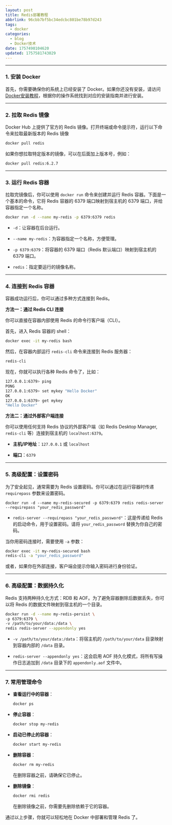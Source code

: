 ```yaml
---
layout: post
title: Redis部署教程
abbrlink: 96cbb7bf5bc34edcbc801be78b97d243
tags:
  - docker
categories:
  - blog
  - Docker技术
date: 1757498104620
updated: 1757581743029
---
```


***

### 1. 安装 Docker

首先，你需要确保你的系统上已经安装了 Docker。如果你还没有安装，请访问 [Docker安装教程](https://tanzipeng.github.io/p/dcd28d2170aa40ccbaa689df511d33bc/ "Docker安装教程")，根据你的操作系统找到对应的安装指南并进行安装。

***

### 2. 拉取 Redis 镜像

Docker Hub 上提供了官方的 Redis 镜像。打开终端或命令提示符，运行以下命令来拉取最新版本的 Redis 镜像

```Bash
docker pull redis
```

如果你想拉取特定版本的镜像，可以在后面加上版本号，例如：

```Bash
docker pull redis:6.2.7
```

***

### 3. 运行 Redis 容器

拉取完镜像后，你可以使用 `docker run` 命令来创建并运行 Redis 容器。下面是一个基本的命令，它将 Redis 容器的 6379 端口映射到宿主机的 6379 端口，并给容器指定一个名称。

```Bash
docker run -d --name my-redis -p 6379:6379 redis
```

- `-d`：让容器在后台运行。

- `--name my-redis`：为容器指定一个名称，方便管理。

- `-p 6379:6379`：将容器的 6379 端口（Redis 默认端口）映射到宿主机的 6379 端口。

- `redis`：指定要运行的镜像名称。

***

### 4. 连接到 Redis 容器

容器成功运行后，你可以通过多种方式连接到 Redis。

**方法一：通过 Redis CLI 连接**

你可以直接在容器内部使用 Redis 的命令行客户端（CLI）。

首先，进入 Redis 容器的 shell：

```Bash
docker exec -it my-redis bash
```

然后，在容器内部运行 `redis-cli` 命令来连接到 Redis 服务器：

```Bash
redis-cli
```

现在，你就可以执行各种 Redis 命令了，比如：

```Bash
127.0.0.1:6379> ping
PONG
127.0.0.1:6379> set mykey "Hello Docker"
OK
127.0.0.1:6379> get mykey
"Hello Docker"
```

**方法二：通过外部客户端连接**

你可以使用任何支持 Redis 协议的外部客户端（如 Redis Desktop Manager, `redis-cli` 等）连接到宿主机的 `localhost:6379`。

- **主机/IP地址**：`127.0.0.1` 或 `localhost`

- **端口**：`6379`

***

### 5. 高级配置：设置密码

为了安全起见，通常需要为 Redis 设置密码。你可以通过在运行容器时传递 `requirepass` 参数来设置密码。

```
docker run -d --name my-redis-secured -p 6379:6379 redis redis-server --requirepass "your_redis_password"
```

- `redis-server --requirepass "your_redis_password"`：这是传递给 Redis 的启动命令，用于设置密码。请将 `your_redis_password` 替换为你自己的密码。

当你用密码连接时，需要使用 `-a` 参数：

```Bash
docker exec -it my-redis-secured bash
redis-cli -a "your_redis_password"
```

或者，如果你在外部连接，客户端会提示你输入密码进行身份验证。

***

### 6. 高级配置：数据持久化

Redis 支持两种持久化方式：RDB 和 AOF。为了避免容器删除后数据丢失，你可以将 Redis 的数据文件映射到宿主机的一个目录。

```Bash
docker run -d --name my-redis-persist \
-p 6379:6379 \
-v /path/to/your/data:/data \
redis redis-server --appendonly yes
```

- `-v /path/to/your/data:/data`：将宿主机的 `/path/to/your/data` 目录映射到容器内部的 `/data` 目录。

- `redis-server --appendonly yes`：这会启用 AOF 持久化模式，将所有写操作日志追加到 `/data` 目录下的 `appendonly.aof` 文件中。

***

### 7. 常用管理命令

- **查看运行中的容器**：

  ```Bash
  docker ps
  ```

- **停止容器**：

  ```Bash
  docker stop my-redis
  ```

- **启动已停止的容器**：

  ```Bash
  docker start my-redis
  ```

- **删除容器**：

  ```Bash
  docker rm my-redis
  ```

  在删除容器之前，请确保它已停止。

- **删除镜像**：

  ```Bash
  docker rmi redis
  ```

  在删除镜像之前，你需要先删除依赖于它的容器。

通过以上步骤，你就可以轻松地在 Docker 中部署和管理 Redis 了。
